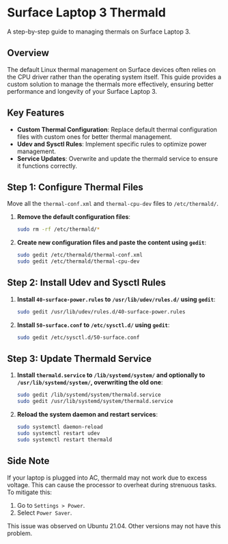 # Surface Laptop 3 Thermald

A step-by-step guide to managing thermals on Surface Laptop 3.

## Overview

The default Linux thermal management on Surface devices often relies on the CPU driver rather than the operating system itself. This guide provides a custom solution to manage the thermals more effectively, ensuring better performance and longevity of your Surface Laptop 3.

## Key Features

- **Custom Thermal Configuration**: Replace default thermal configuration files with custom ones for better thermal management.
- **Udev and Sysctl Rules**: Implement specific rules to optimize power management.
- **Service Updates**: Overwrite and update the thermald service to ensure it functions correctly.

## Step 1: Configure Thermal Files

Move all the `thermal-conf.xml` and `thermal-cpu-dev` files to `/etc/thermald/`.

1. **Remove the default configuration files**:
    ```bash
    sudo rm -rf /etc/thermald/*
    ```

2. **Create new configuration files and paste the content using `gedit`**:
    ```bash
    sudo gedit /etc/thermald/thermal-conf.xml
    sudo gedit /etc/thermald/thermal-cpu-dev
    ```

## Step 2: Install Udev and Sysctl Rules

1. **Install `40-surface-power.rules` to `/usr/lib/udev/rules.d/` using `gedit`**:
    ```bash
    sudo gedit /usr/lib/udev/rules.d/40-surface-power.rules
    ```

2. **Install `50-surface.conf` to `/etc/sysctl.d/` using `gedit`**:
    ```bash
    sudo gedit /etc/sysctl.d/50-surface.conf
    ```

## Step 3: Update Thermald Service

1. **Install `thermald.service` to `/lib/systemd/system/` and optionally to `/usr/lib/systemd/system/`, overwriting the old one**:
    ```bash
    sudo gedit /lib/systemd/system/thermald.service
    sudo gedit /usr/lib/systemd/system/thermald.service
    ```

2. **Reload the system daemon and restart services**:
    ```bash
    sudo systemctl daemon-reload
    sudo systemctl restart udev
    sudo systemctl restart thermald
    ```

## Side Note

If your laptop is plugged into AC, thermald may not work due to excess voltage. This can cause the processor to overheat during strenuous tasks. To mitigate this:

1. Go to `Settings > Power`.
2. Select `Power Saver`.

This issue was observed on Ubuntu 21.04. Other versions may not have this problem.
